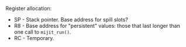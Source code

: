 Register allocation:

 - SP - Stack pointer. Base address for spill slots?
 - R8 - Base address for "persistent" values: those that last longer than one
   call to `mijit_run()`.
 - RC - Temporary.
